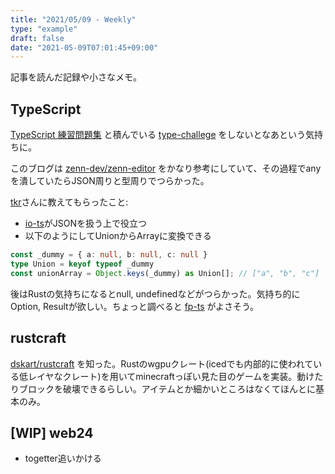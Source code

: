 ```yaml
---
title: "2021/05/09 - Weekly"
type: "example"
draft: false
date: "2021-05-09T07:01:45+09:00"
---
```


記事を読んだ記録や小さなメモ。

## TypeScript
[TypeScript 練習問題集](https://gist.github.com/kenmori/8cea4b82dd12ad31f565721c9c456662) と積んでいる [type-challege](https://github.com/type-challenges/type-challenges) をしないとなあという気持ちに。

このブログは [zenn-dev/zenn-editor](https://github.com/zenn-dev/zenn-editor) をかなり参考にしていて、その過程でanyを潰していたらJSON周りと型周りでつらかった。

[tkr](https://twitter.com/kgtkr)さんに教えてもらったこと:
- [io-ts](https://github.com/gcanti/io-ts)がJSONを扱う上で役立つ
- 以下のようにしてUnionからArrayに変換できる
```ts:sample.ts
const _dummy = { a: null, b: null, c: null }
type Union = keyof typeof _dummy
const unionArray = Object.keys(_dummy) as Union[]; // ["a", "b", "c"] 
```
後はRustの気持ちになるとnull, undefinedなどがつらかった。気持ち的にOption, Resultが欲しい。ちょっと調べると [fp-ts](https://github.com/gcanti/fp-ts) がよさそう。

## rustcraft
[dskart/rustcraft](https://github.com/dskart/rustcraft) を知った。Rustのwgpuクレート(icedでも内部的に使われている低レイヤなクレート)を用いてminecraftっぽい見た目のゲームを実装。動けたりブロックを破壊できるらしい。アイテムとか細かいところはなくてほんとに基本のみ。

## [WIP] web24
- togetter追いかける
